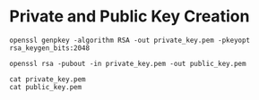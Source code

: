 Private and Public Key Creation
====

```
openssl genpkey -algorithm RSA -out private_key.pem -pkeyopt rsa_keygen_bits:2048
```

```
openssl rsa -pubout -in private_key.pem -out public_key.pem
```

```
cat private_key.pem
cat public_key.pem
```
